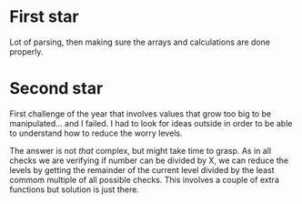 # First star

Lot of parsing, then making sure the arrays and calculations are done properly.

# Second star

First challenge of the year that involves values that grow too big to be manipulated... and I failed. I had to look for ideas outside in order to be able to understand how to reduce the worry levels.

The answer is not _that_ complex, but might take time to grasp. As in all checks we are verifying if number can be divided by X, we can reduce the levels by getting the remainder of the current level divided by the least commom multiple of all possible checks. This involves a couple of extra functions but solution is just there.
